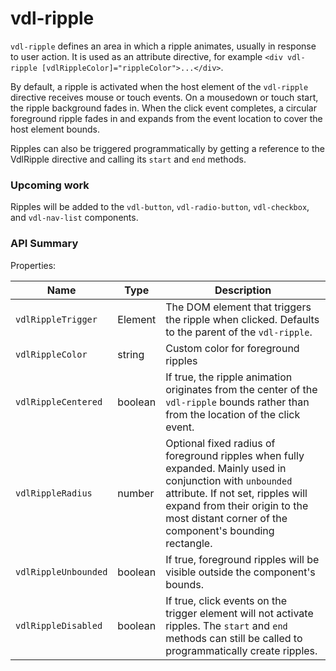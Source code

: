 # vdl-ripple

`vdl-ripple` defines an area in which a ripple animates, usually in response to user action. It is used as an attribute directive, for example `<div vdl-ripple [vdlRippleColor]="rippleColor">...</div>`.

By default, a ripple is activated when the host element of the `vdl-ripple` directive receives mouse or touch events. On a mousedown or touch start, the ripple background fades in. When the click event completes, a circular foreground ripple fades in and expands from the event location to cover the host element bounds.

Ripples can also be triggered programmatically by getting a reference to the VdlRipple directive and calling its `start` and `end` methods.


### Upcoming work

Ripples will be added to the `vdl-button`, `vdl-radio-button`, `vdl-checkbox`, and `vdl-nav-list` components.

### API Summary

Properties:

| Name | Type | Description |
| --- | --- | --- |
| `vdlRippleTrigger` | Element | The DOM element that triggers the ripple when clicked. Defaults to the parent of the `vdl-ripple`.
| `vdlRippleColor` | string | Custom color for foreground ripples
| `vdlRippleCentered` | boolean | If true, the ripple animation originates from the center of the `vdl-ripple` bounds rather than from the location of the click event.
| `vdlRippleRadius` | number | Optional fixed radius of foreground ripples when fully expanded. Mainly used in conjunction with `unbounded` attribute. If not set, ripples will expand from their origin to the most distant corner of the component's bounding rectangle.
| `vdlRippleUnbounded` | boolean | If true, foreground ripples will be visible outside the component's bounds.
| `vdlRippleDisabled` | boolean | If true, click events on the trigger element will not activate ripples. The `start` and `end` methods can still be called to programmatically create ripples.
